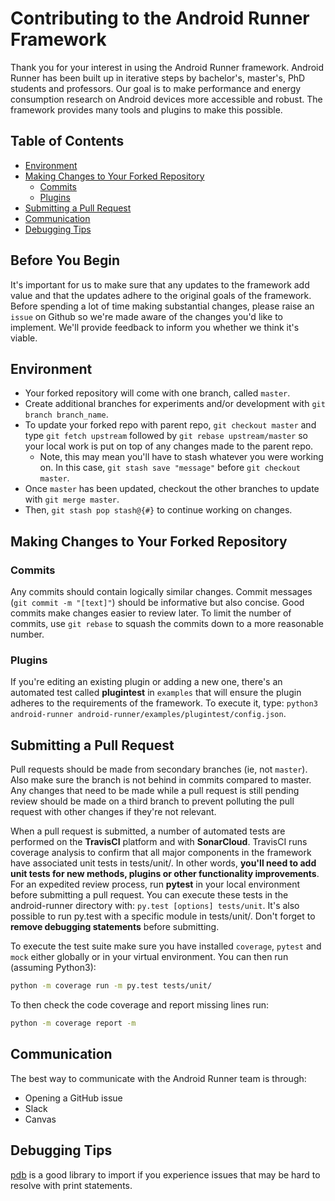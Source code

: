# Contributing to the Android Runner Framework

Thank you for your interest in using the Android Runner framework. Android Runner has been built up in iterative steps by bachelor's, master's, PhD students and professors. Our goal is to make performance and energy consumption research on Android devices more accessible and robust. The framework provides many tools and plugins to make this possible.

## Table of Contents
- [Environment](#environment)
- [Making Changes to Your Forked Repository](#making-changes-to-your-forked-repository)
    - [Commits](#commits)
    - [Plugins](#plugins)
- [Submitting a Pull Request](#submitting-a-pull-request)
- [Communication](#communication)
- [Debugging Tips](#debugging-tips)

## Before You Begin
It's important for us to make sure that any updates to the framework add value and that the updates adhere to the original goals of the framework.  Before spending a lot of time making substantial changes, please raise an `issue` on Github so we're made aware of the changes you'd like to implement.  We'll provide feedback to inform you whether we think it's viable.

## Environment
- Your forked repository will come with one branch, called `master`.
- Create additional branches for experiments and/or development with `git branch branch_name`.
- To update your forked repo with parent repo, `git checkout master` and type `git fetch upstream` followed by `git rebase upstream/master` so your local work is put on top of any changes made to the parent repo. 
    - Note, this may mean you'll have to stash whatever you were working on.  In this case, `git stash save "message"` before `git checkout master`.
- Once `master` has been updated, checkout the other branches to update with `git merge master`.
- Then, `git stash pop stash@{#}` to continue working on changes.

## Making Changes to Your Forked Repository
### Commits
Any commits should contain logically similar changes.  Commit messages (`git commit -m "[text]"`) should be informative but also concise.  Good commits make changes easier to review later.  To limit the number of commits, use `git rebase` to squash the commits down to a more reasonable number.

### Plugins
If you're editing an existing plugin or adding a new one, there's an automated test called **plugintest** in `examples` that will ensure the plugin adheres to the requirements of the framework.  To execute it, type: `python3 android-runner android-runner/examples/plugintest/config.json`.

## Submitting a Pull Request
Pull requests should be made from secondary branches (ie, not `master`).  Also make sure the branch is not behind in commits compared to master.  Any changes that need to be made while a pull request is still pending review should be made on a third branch to prevent polluting the pull request with other changes if they're not relevant.  

When a pull request is submitted, a number of automated tests are performed on the **TravisCI** platform and with **SonarCloud**.  TravisCI runs coverage analysis to confirm that all major components in the framework have associated unit tests in tests/unit/.  In other words, **you'll need to add unit tests for new methods, plugins or other functionality improvements**.  For an expedited review process, run **pytest** in your local environment before submitting a pull request.  You can execute these tests in the android-runner directory with: `py.test [options] tests/unit`. It's also possible to run py.test with a specific module in tests/unit/.   Don't forget to **remove debugging statements** before submitting.

To execute the test suite make sure you have installed `coverage`, `pytest` and `mock` either globally or in your virtual environment. You can then run (assuming Python3):
```sh
python -m coverage run -m py.test tests/unit/
```
To then check the code coverage and report missing lines run:
```sh
python -m coverage report -m
```
## Communication
The best way to communicate with the Android Runner team is through:
- Opening a GitHub issue
- Slack
- Canvas

## Debugging Tips
[pdb](https://docs.python.org/3/library/pdb.html) is a good library to import if you experience issues that may be hard to resolve with print statements.  

